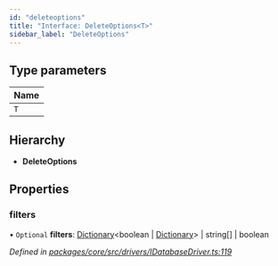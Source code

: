 ```yaml
---
id: "deleteoptions"
title: "Interface: DeleteOptions<T>"
sidebar_label: "DeleteOptions"
---
```


## Type parameters

Name |
------ |
`T` |

## Hierarchy

* **DeleteOptions**

## Properties

### filters

• `Optional` **filters**: [Dictionary](../index.md#dictionary)&#60;boolean \| [Dictionary](../index.md#dictionary)> \| string[] \| boolean

*Defined in [packages/core/src/drivers/IDatabaseDriver.ts:119](https://github.com/mikro-orm/mikro-orm/blob/8766baa31/packages/core/src/drivers/IDatabaseDriver.ts#L119)*

